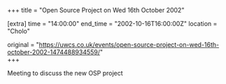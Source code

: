 +++
title = "Open Source Project on Wed 16th October 2002"

[extra]
time = "14:00:00"
end_time = "2002-10-16T16:00:00Z"
location = "Cholo"

original = "https://uwcs.co.uk/events/open-source-project-on-wed-16th-october-2002-1474488934559/"    
+++

Meeting to discuss the new OSP project

